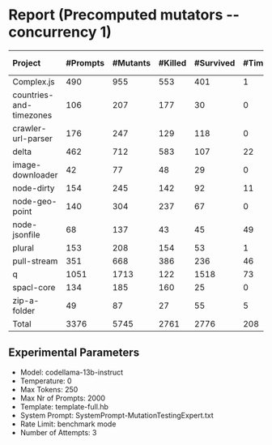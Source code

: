 # Report (Precomputed mutators --concurrency 1)
| Project | #Prompts | #Mutants | #Killed | #Survived | #Timeout | MutationScore | LLMorpheus Time | Stryker Time | #Prompt Tokens | #Completion Tokens | #Total Tokens  |
|:--------|:---------|:---------|:--------|:----------|----------|---------------|-----------------|--------------|----------------|--------------------|----------------|
| Complex.js | 490 | 955 | 553 | 401 | 1 | 58.01 | 3041.58 | 506.22 | 967508 | 104246 | 1071754 |
| countries-and-timezones | 106 | 207 | 177 | 30 | 0 | 85.51 | 1070.84 | 308.67 | 105828 | 23971 | 129799 |
| crawler-url-parser | 176 | 247 | 129 | 118 | 0 | 52.23 | 1639.49 | 858.45 | 386223 | 39915 | 426138 |
| delta | 462 | 712 | 583 | 107 | 22 | 84.97 | 2978.12 | 3447.64 | 890252 | 103085 | 993337 |
| image-downloader | 42 | 77 | 48 | 29 | 0 | 62.34 | 430.52 | 459.07 | 24655 | 9339 | 33994 |
| node-dirty | 154 | 245 | 142 | 92 | 11 | 62.45 | 1527.4 | 208.98 | 246248 | 34892 | 281140 |
| node-geo-point | 140 | 304 | 237 | 67 | 0 | 77.96 | 1411.02 | 1011.58 | 316333 | 30715 | 347048 |
| node-jsonfile | 68 | 137 | 43 | 45 | 49 | 67.15 | 690.68 | 420.13 | 57516 | 15398 | 72914 |
| plural | 153 | 208 | 154 | 53 | 1 | 74.52 | 1521 | 112.81 | 265602 | 34926 | 300528 |
| pull-stream | 351 | 668 | 386 | 236 | 46 | 64.67 | 2481.3 | 1179.99 | 208130 | 77302 | 285432 |
| q | 1051 | 1713 | 122 | 1518 | 73 | 11.38 | 5249.72 | 11806.54 | 2127655 | 231355 | 2359010 |
| spacl-core | 134 | 185 | 160 | 25 | 0 | 86.49 | 1351.04 | 617.86 | 162705 | 30694 | 193399 |
| zip-a-folder | 49 | 87 | 27 | 55 | 5 | 36.78 | 500.58 | 495.97 | 82457 | 11494 | 93951 |
| Total | 3376 | 5745 | 2761 | 2776 | 208 | - | 23893.29 | 21433.91 | 5841112 | 747332 | 6588444 |
## Experimental Parameters
  - Model: codellama-13b-instruct
  - Temperature: 0
  - Max Tokens: 250
  - Max Nr of Prompts: 2000
  - Template: template-full.hb
  - System Prompt: SystemPrompt-MutationTestingExpert.txt
  - Rate Limit: benchmark mode
  - Number of Attempts: 3


